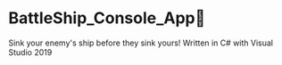 # BattleShip_Console_App🚢
Sink your enemy's ship before they sink yours!
Written in C# with Visual Studio 2019
